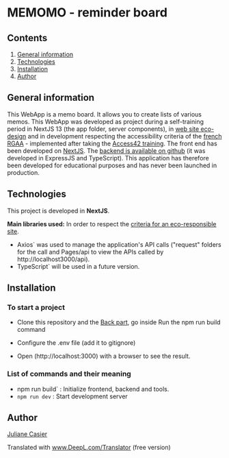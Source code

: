 # MEMOMO - reminder board

## Contents

1. [General information](#General-information)
2. [Technologies](#technologies)
3. [Installation](#installation)
4. [Author](#author)

## General information

This WebApp is a memo board. It allows you to create lists of various memos.
This WebApp was developed as project during a self-training period in NextJS 13 (the app folder, server components), in [web site eco-design](https://github.com/cnumr/best-practices) and in development respecting the accessibility criteria of the [french RGAA](https://accessibilite.numerique.gouv.fr/methode/introduction/) - implemented after taking the [Access42 training](https://formations.access42.net/formations/formation-developpement-accessible/).
The front end has been developed on [NextJS](https://nextjs.org/). The [backend is available on github](https://github.com/ilalande/memomoBack) (it was developed in ExpressJS and TypeScript).
This application has therefore been developed for educational purposes and has never been launched in production.

## Technologies

This project is developed in **NextJS**.

**Main libraries used:**
In order to respect the [criteria for an eco-responsible site](https://github.com/cnumr/best-practices).

- Axios` was used to manage the application's API calls ("request" folders for the call and Pages/api to view the APIs called by http://localhost3000/api).
- TypeScript` will be used in a future version.

## Installation

### To start a project

- Clone this repository and the [Back part](https://github.com/ilalande/memomoBack/blob/main/README.md), go inside
  Run the npm run build command

- Configure the .env file (add it to gitignore)

- Open (http://localhost:3000) with a browser to see the result.

### List of commands and their meaning

- npm run build` : Initialize frontend, backend and tools.
- `npm run dev` : Start development server

## Author

[Juliane Casier](https://www.linkedin.com/in/juliane-casier-bb642832/)

Translated with www.DeepL.com/Translator (free version)
